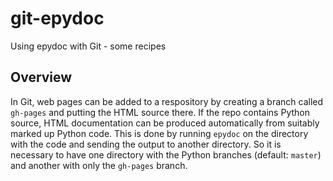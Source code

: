 # git-epydoc
Using epydoc with Git - some recipes

## Overview
In Git, web pages can be added to a respository by creating a branch called `gh-pages` and putting the HTML source there.  If the repo contains Python source, HTML documentation can be produced automatically from suitably marked up Python code.  This is done by running `epydoc` on the directory with the code and sending the output to another directory.  So it is necessary to have one directory with the Python branches (default: `master`) and another with only the `gh-pages` branch.
